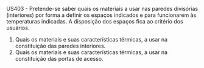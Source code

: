 US403 - Pretende-se saber quais os materiais a usar nas paredes divisórias (interiores) por forma a
definir os espaços indicados e para funcionarem às temperaturas indicadas. A disposição dos
espaços fica ao critério dos usuários.
1. Quais os materiais e suas características térmicas, a usar na constituição das paredes
interiores.
2. Quais os materiais e suas características térmicas, a usar na constituição das portas de
acesso. 